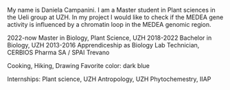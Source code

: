 My name is Daniela Campanini.
I am a Master student in Plant sciences in the Ueli group at UZH.
In my project I would like to check if the MEDEA gene activity is influenced by a chromatin loop in the MEDEA genomic region.

2022-now Master in Biology, Plant Science, UZH
2018-2022 Bachelor in Biology, UZH
2013-2016 Apprendiceship as Biology Lab Technician, CERBIOS Pharma SA / SPAI Trevano

Cooking, Hiking, Drawing
Favorite color: dark blue

Internships:
Plant science, UZH
Antropology, UZH
Phytochemestry, IIAP
